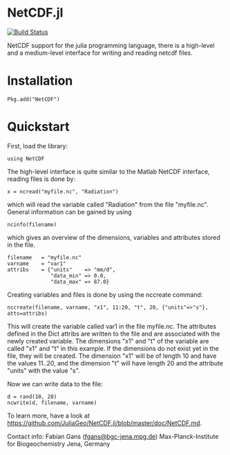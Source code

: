 NetCDF.jl
============

[![Build Status](https://travis-ci.org/JuliaGeo/NetCDF.jl.png)](https://travis-ci.org/JuliaGeo/NetCDF.jl)

NetCDF support for the julia programming language, there is a high-level and a medium-level interface for writing and reading netcdf files.

# Installation

    Pkg.add("NetCDF")

# Quickstart

First, load the library:

    using NetCDF

The high-level interface is quite similar to the Matlab NetCDF interface, reading files is done by:

    x = ncread("myfile.nc", "Radiation")

which will read the variable called "Radiation" from the file "myfile.nc". General information can be gained by using

    ncinfo(filename)

which gives an overview of the dimensions, variables and attributes stored in the file.

    filename   = "myfile.nc"
    varname    = "var1"
    attribs    = {"units"    => "mm/d",
                  "data_min" => 0.0,
                  "data_max" => 87.0}

 Creating variables and files is done by using the nccreate command:

    nccreate(filename, varname, "x1", 11:20, "t", 20, {"units"=>"s"}, atts=attribs)

This will create the variable called var1 in the file myfile.nc. The attributes defined in the Dict attribs are written to the file and are associated with the
newly created variable. The dimensions "x1" and "t" of the variable are called "x1" and "t" in this example. If the dimensions do not exist yet in the file,
they will be created. The dimension "x1" will be of length 10 and have the values 11..20, and the dimension "t" will have length 20 and the attribute "units"
with the value "s".

Now we can write data to the file:

    d = rand(10, 20)
    ncwrite(d, filename, varname)

To learn more, have a look at https://github.com/JuliaGeo/NetCDF.jl/blob/master/doc/NetCDF.md.

Contact info:
Fabian Gans (fgans@bgc-jena.mpg.de)
Max-Planck-Institute for Biogeochemistry
Jena, Germany
